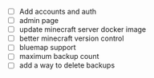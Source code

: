 - [ ] Add accounts and auth
- [ ] admin page
- [ ] update minecraft server docker image
- [ ] better minecraft version control
- [ ] bluemap support
- [ ] maximum backup count
- [ ] add a way to delete backups
